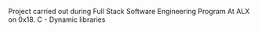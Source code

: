 Project carried out during Full Stack Software Engineering Program At ALX on 0x18. C - Dynamic libraries
